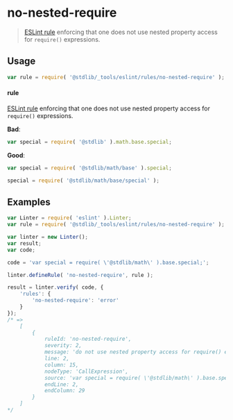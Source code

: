 # no-nested-require

> [ESLint rule][eslint-rules] enforcing that one does not use nested property access for `require()` expressions.

<section class="intro">

</section>

<!-- /.intro -->

<section class="usage">

## Usage

```javascript
var rule = require( '@stdlib/_tools/eslint/rules/no-nested-require' );
```

#### rule

[ESLint rule][eslint-rules] enforcing that one does not use nested property access for `require()` expressions.

**Bad**:

<!-- eslint-disable stdlib/no-nested-require -->

```javascript
var special = require( '@stdlib' ).math.base.special;
```

**Good**:

``` javascript 
var special = require( '@stdlib/math/base' ).special;

special = require( '@stdlib/math/base/special' );
```

</section>

<!-- /.usage -->

<section class="examples">

## Examples

<!-- eslint no-undef: "error" -->

```javascript
var Linter = require( 'eslint' ).Linter;
var rule = require( '@stdlib/_tools/eslint/rules/no-nested-require' );

var linter = new Linter();
var result;
var code;

code = 'var special = require( \'@stdlib/math\' ).base.special;';

linter.defineRule( 'no-nested-require', rule );

result = linter.verify( code, {
    'rules': {
        'no-nested-require': 'error'
    }
});
/* =>
    [
        {
            ruleId: 'no-nested-require',
            severity: 2,
            message: 'do not use nested property access for require() expressions',
            line: 2,
            column: 15,
            nodeType: 'CallExpression',
            source: 'var special = require( \'@stdlib/math\' ).base.special;',
            endLine: 2,
            endColumn: 29
        }
    ]
*/
```

</section>

<!-- /.examples -->

<section class="links">

[eslint-rules]: https://eslint.org/docs/developer-guide/working-with-rules

</section>

<!-- /.links -->
